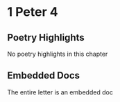 # 1 Peter 4

## Poetry Highlights

No poetry highlights in this chapter

## Embedded Docs

The entire letter is an embedded doc

